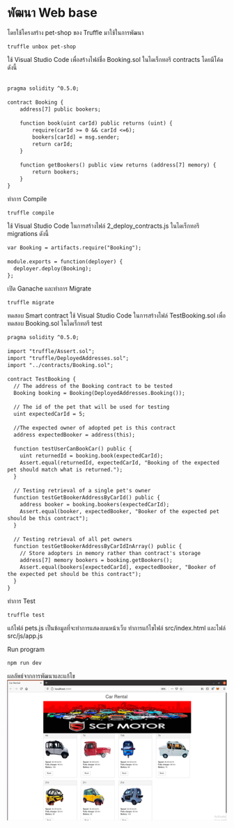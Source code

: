 # พัฒนา Web base
โดยใช้โครงสร้าง pet-shop ของ Truffle มาใช้ในการพัฒนา

```
truffle unbox pet-shop
```

ใช้ Visual Studio Code เพื่อสร้างไฟล์ชื่อ Booking.sol ในไดเร็กทอรี contracts โดยมีโค้ดดังนี้

```
  
pragma solidity ^0.5.0;

contract Booking {
    address[7] public bookers;

    function book(uint carId) public returns (uint) {
        require(carId >= 0 && carId <=6);
        bookers[carId] = msg.sender;
        return carId;
    }

    function getBookers() public view returns (address[7] memory) {
        return bookers;
    }
}
```

ทำการ Compile

```
truffle compile
```

ใช้ Visual Studio Code ในการสร้างไฟล์ 2_deploy_contracts.js ในไดเร็กทอรี migrations ดังนี้

``` 
var Booking = artifacts.require("Booking");

module.exports = function(deployer) {
  deployer.deploy(Booking);
};
```

เปิด Ganache และทำการ Migrate

```
truffle migrate
```

ทดสอบ Smart contract
ใช้ Visual Studio Code ในการสร้างไฟล์ TestBooking.sol เพื่อทดสอบ Booking.sol ในไดเร็กทอรี test 

```
pragma solidity ^0.5.0;

import "truffle/Assert.sol";
import "truffle/DeployedAddresses.sol";
import "../contracts/Booking.sol";

contract TestBooking {
  // The address of the Booking contract to be tested
  Booking booking = Booking(DeployedAddresses.Booking());

  // The id of the pet that will be used for testing
  uint expectedCarId = 5;

  //The expected owner of adopted pet is this contract
  address expectedBooker = address(this);

  function testUserCanBookCar() public {
    uint returnedId = booking.book(expectedCarId);
    Assert.equal(returnedId, expectedCarId, "Booking of the expected pet should match what is returned.");
  }

  // Testing retrieval of a single pet's owner
  function testGetBookerAddressByCarId() public {
    address booker = booking.bookers(expectedCarId);
    Assert.equal(booker, expectedBooker, "Booker of the expected pet should be this contract");
  }

  // Testing retrieval of all pet owners
  function testGetBookerAddressByCarIdInArray() public {
    // Store adopters in memory rather than contract's storage
    address[7] memory bookers = booking.getBookers();
    Assert.equal(bookers[expectedCarId], expectedBooker, "Booker of the expected pet should be this contract");
  }
}
```

ทำการ Test

```
truffle test
```

แก้ไฟล์ pets.js เป็นข้อมูลที่จะทำการแสดงบนหน้าเว็บ
ทำการแก้ไขไฟล์ src/index.html และไฟล์ src/js/app.js

Run program

```
npm run dev
```

ผลลัพธ์จากการพัฒนาและแก้ไข
![result](img/result.png)
